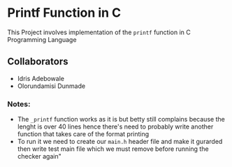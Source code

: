 # Printf Function in C
This Project involves implementation of the `printf` function in C Programming Language

## Collaborators
 - Idris Adebowale
 - Olorundamisi Dunmade

### Notes:
- The `_printf` function works as it is but betty still complains because the lenght is over 40 lines
hence there's need to probably write another function that takes care of the format printing
- To run it we need to create our `main.h` header file and make it gurarded then write test
main file which we must remove before running the checker again"

